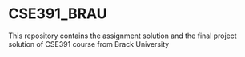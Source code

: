 # CSE391_BRAU
This repository contains the assignment solution and the final project solution of CSE391 course from Brack University
